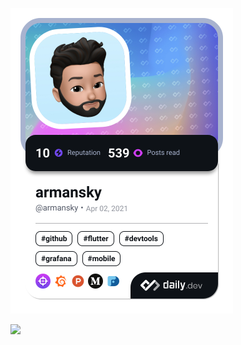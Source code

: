
<a href="https://app.daily.dev/armansky"><img src="./devcard.png" width=356 alt="armansky's Dev Card"/></a>

<image src="https://www.codewars.com/users/DrArmansky/badges/large">

<!--### Hi there 👋

**DrArmansky/DrArmansky** is a ✨ _special_ ✨ repository because its `README.md` (this file) appears on your GitHub profile.

Here are some ideas to get you started:

- 🔭 I’m currently working on ...
- 🌱 I’m currently learning ...
- 👯 I’m looking to collaborate on ...
- 🤔 I’m looking for help with ...
- 💬 Ask me about ...
- 📫 How to reach me: ...
- 😄 Pronouns: ...
- ⚡ Fun fact: ...
-->
